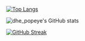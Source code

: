 















[![Top Langs](https://github-readme-stats.vercel.app/api/top-langs/?username=popeye0013&layout=compact)](https://github.com/popeye0013/github-readme-stats)


![dhe_popeye's GitHub stats](https://github-readme-stats.vercel.app/api?username=popeye0013&show_icons=true&theme=highcontrast)


[![GitHub Streak](https://github-readme-streak-stats.herokuapp.com/?user=popeye0013&theme=dark)](https://git.io/streak-stats)

